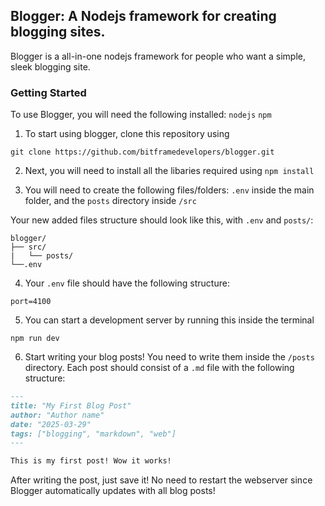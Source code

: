 ## Blogger: A Nodejs framework for creating blogging sites.
Blogger is a all-in-one nodejs framework for people who want a simple, sleek blogging site.

### Getting Started
To use Blogger, you will need the following installed:
``nodejs``
``npm``

1. To start using blogger, clone this repository using
```
git clone https://github.com/bitframedevelopers/blogger.git
```

2. Next, you will need to install all the libaries required using ``npm install``

3. You will need to create the following files/folders: ``.env`` inside the main folder, and the ``posts`` directory inside ``/src``

Your new added files structure should look like this, with ``.env`` and ``posts/``:
```
blogger/
├── src/
|   └── posts/
└──.env
```

4. Your ``.env`` file should have the following structure:
```
port=4100
```

5. You can start a development server by running this inside the terminal
```
npm run dev
```

6. Start writing your blog posts! You need to write them inside the ``/posts`` directory. Each post should consist of a ``.md`` file with the following structure:
```md
---
title: "My First Blog Post"
author: "Author name"
date: "2025-03-29"
tags: ["blogging", "markdown", "web"]
---

This is my first post! Wow it works!
```

After writing the post, just save it! No need to restart the webserver since Blogger automatically updates with all blog posts!
